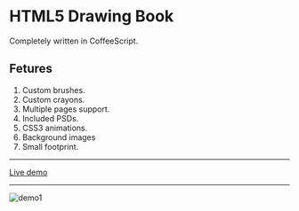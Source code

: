 HTML5 Drawing Book
========
Completely written in CoffeeScript.

Fetures
----------------------------
1. Custom brushes.
2. Custom crayons.
3. Multiple pages support.
4. Included PSDs.
5. CSS3 animations.
6. Background images
7. Small footprint.

----------------------------
[Live demo](http://qualyapp.com/html5-canvas-drawing-book)

----------------------------
![demo1](http://qualyapp.com/img/proyectos/drawing-book/ipad.png)

